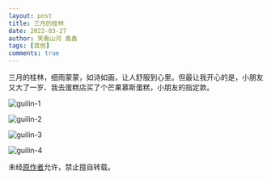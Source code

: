 ```yaml
---
layout: post
title: 三月的桂林
date: 2022-03-27
author: 笑看山河 鑫鑫
tags: [其他]
comments: true
---
```


​        三月的桂林，细雨蒙蒙，如诗如画，让人舒服到心里。但最让我开心的是，小朋友又大了一岁、我去蛋糕店买了个芒果慕斯蛋糕，小朋友的指定款。

![guilin-1](https://images.xilong.tk/guilin-1.jpg)

![guilin-2](https://images.xilong.tk/guilin-2.jpg)

![guilin-3](https://images.xilong.tk/guilin-3.jpg)

![guilin-4](https://images.xilong.tk/guilin-4.jpg)

未经[原作者](mailto:reprint@xilong.tk)允许，禁止擅自转载。